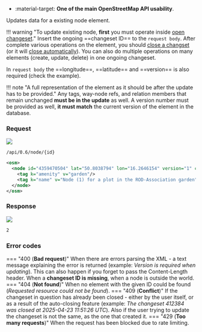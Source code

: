 <div class="grid cards" markdown>

- :material-target: **One of the main OpenStreetMap API usability**.

</div>

Updates data for a existing node element.

!!! warning "To update existing node, **first** you must operate inside [open changeset](open_changeset.md)."
    Insert the ongoing ==changeset ID== to the `request body`. After complete various operations on the element, you should [close a changset](close_changeset.md) (or it will [close automatically](../general_informations/changesets.md#changesets-attributes)). You can also do multiple operations on many elements (create, update, delete) in one ongoing changeset.

In `request body` the ==longitude==, ==latitude== and ==version== is also required (check the example).

!!! note "A full representation of the element as it should be after the update has to be provided."
    Any tags, way-node refs, and relation members that remain unchanged **must be in the update** as well. A version number must be provided as well, **it must match** the current version of the element in the database.

### Request

![](https://img.shields.io/badge/PUT-lightblue)

```
/api/0.6/node/{id}
```

``` xml title="updateNodeBody_example.xml" hl_lines="2"
<osm>
  <node id="4359470504" lat="50.8038794" lon="16.2646154" version="1" changeset="412389">
    <tag k="amenity" v="garden"/>
    <tag k="name" v="Node (1) for a plot in the ROD-Association garden"/>
  </node>
</osm>
```

### Response

![](https://img.shields.io/badge/Response-200%20OK-brightgreen)

``` xml title="succesUpdateNode_example.xml" linenums="1"
2
```

### Error codes

=== "400 (**Bad request**)"
    When there are errors parsing the XML - a text message explaining the error is returned (example: *Version is required when updating*). This can also happen if you forget to pass the Content-Length header. When a **changeset ID is missing**, when a node is outside the world.
=== "404 (**Not found**)"
    When no element with the given ID could be found (*Requested resource could not be found*).
=== "409 (**Conflict**)"
    If the changeset in question has already been closed - either by the user itself, or as a result of the auto-closing feature (example: *The changeset 412384 was closed at 2025-04-23 11:51:26 UTC*). Also if the user trying to update the changeset is not the same, as the one that created it.
=== "429 (**Too many requests**)"
    When the request has been blocked due to rate limiting.